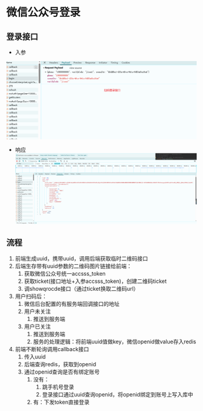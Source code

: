 # 微信公众号登录

## 登录接口

- 入参

![alt text](image.png)

- 响应
![alt text](image-1.png)


## 流程

1. 前端生成uuid，携带uuid，调用后端获取临时二维码接口
2. 后端生存带有uuid参数的二维码图片链接给前端：
   1. 获取微信公众号统一accsss_token
   2. 获取ticket(接口地址+入参accsss_token)，创建二维码ticket
   3. 调showqrocde接口（通过ticket换取二维码url）
3. 用户扫码后：
   1. 微信后台配置的有服务端回调接口的地址
   2. 用户未关注
      1. 推送到服务端
   3. 用户已关注
      1. 推送到服务端
      2. 服务的处理逻辑：将前端uuid值做key，微信openid做value存入redis
4. 前端不断轮询调用callback接口
   1. 传入uuid
   2. 后端查询redis，获取到openid
   3. 通过openid查询是否有绑定账号
      1. 没有：
         1. 跳手机号登录
         2. 登录接口通过uuid查询openid，将openid绑定到账号上写入库中
      2. 有：下发token直接登录  
